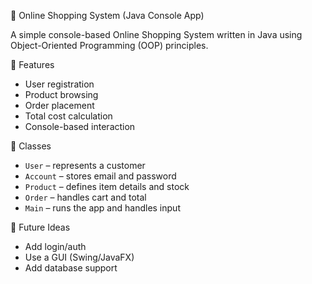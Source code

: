🛒 Online Shopping System (Java Console App)

A simple console-based Online Shopping System written in Java using Object-Oriented Programming (OOP) principles.

 📌 Features
- User registration
- Product browsing
- Order placement
- Total cost calculation
- Console-based interaction

🧱 Classes
- `User` – represents a customer
- `Account` – stores email and password
- `Product` – defines item details and stock
- `Order` – handles cart and total
- `Main` – runs the app and handles input


🔄 Future Ideas
- Add login/auth
- Use a GUI (Swing/JavaFX)
- Add database support